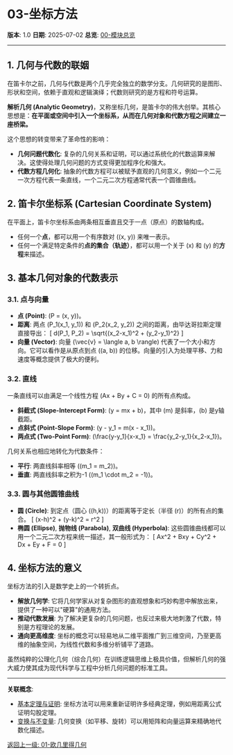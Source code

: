# 03-坐标方法

**版本**: 1.0
**日期**: 2025-07-02
**总览**: [00-模块总览](./00-模块总览.md)

---

## 1. 几何与代数的联姻

在笛卡尔之前，几何与代数是两个几乎完全独立的数学分支。几何研究的是图形、形状和空间，依赖于直观和逻辑演绎；代数则研究的是方程和符号运算。

**解析几何 (Analytic Geometry)**，又称坐标几何，是笛卡尔的伟大创举。其核心思想是：**在平面或空间中引入一个坐标系，从而在几何对象和代数方程之间建立一座桥梁。**

这个思想的转变带来了革命性的影响：

- **几何问题代数化**: 复杂的几何关系和证明，可以通过系统化的代数运算来解决。这使得处理几何问题的方式变得更加程序化和强大。
- **代数方程几何化**: 抽象的代数方程可以被赋予直观的几何意义，例如一个二元一次方程代表一条直线，一个二元二次方程通常代表一个圆锥曲线。

## 2. 笛卡尔坐标系 (Cartesian Coordinate System)

在平面上，笛卡尔坐标系由两条相互垂直且交于一点（原点）的数轴构成。

- 任何一个**点**，都可以用一个有序数对 \((x, y)\) 来唯一表示。
- 任何一个满足特定条件的**点的集合（轨迹）**，都可以用一个关于 \(x\) 和 \(y\) 的**方程**来描述。

## 3. 基本几何对象的代数表示

### 3.1. 点与向量

- **点 (Point)**: \(P = (x, y)\)。
- **距离**: 两点 \(P_1(x_1, y_1)\) 和 \(P_2(x_2, y_2)\) 之间的距离，由毕达哥拉斯定理直接导出：
  \[ d(P_1, P_2) = \sqrt{(x_2-x_1)^2 + (y_2-y_1)^2} \]
- **向量 (Vector)**: 向量 \(\vec{v} = \langle a, b \rangle\) 代表了一个大小和方向。它可以看作是从原点到点 \((a, b)\) 的位移。向量的引入为处理平移、力和速度等概念提供了极大的便利。

### 3.2. 直线

一条直线可以由满足一个线性方程 \(Ax + By + C = 0\) 的所有点构成。

- **斜截式 (Slope-Intercept Form)**: \(y = mx + b\)，其中 \(m\) 是斜率，\(b\) 是y轴截距。
- **点斜式 (Point-Slope Form)**: \(y - y_1 = m(x - x_1)\)。
- **两点式 (Two-Point Form)**: \(\frac{y-y_1}{x-x_1} = \frac{y_2-y_1}{x_2-x_1}\)。

几何关系也相应地转化为代数条件：

- **平行**: 两直线斜率相等 (\(m_1 = m_2\))。
- **垂直**: 两直线斜率之积为-1 (\(m_1 \cdot m_2 = -1\))。

### 3.3. 圆与其他圆锥曲线

- **圆 (Circle)**: 到定点（圆心 \((h,k)\)）的距离等于定长（半径 \(r\)）的所有点的集合。
  \[ (x-h)^2 + (y-k)^2 = r^2 \]
- **椭圆 (Ellipse)**, **抛物线 (Parabola)**, **双曲线 (Hyperbola)**: 这些圆锥曲线都可以用一个二元二次方程来统一描述，其一般形式为：
  \[ Ax^2 + Bxy + Cy^2 + Dx + Ey + F = 0 \]

## 4. 坐标方法的意义

坐标方法的引入是数学史上的一个转折点。

- **解放几何学**: 它将几何学家从对复杂图形的直观想象和巧妙构思中解放出来，提供了一种可以"硬算"的通用方法。
- **推动代数发展**: 为了解决更复杂的几何问题，也反过来极大地刺激了代数，特别是方程理论的发展。
- **通向更高维度**: 坐标的概念可以轻易地从二维平面推广到三维空间，乃至更高维的抽象空间，为线性代数和多维分析铺平了道路。

虽然纯粹的公理化几何（综合几何）在训练逻辑思维上极具价值，但解析几何的强大威力使其成为现代科学与工程中分析几何问题的标准工具。

---
**关联概念**:

- [基本定理与证明](./02-基本定理与证明.md): 坐标方法可以用来重新证明许多经典定理，例如用距离公式证明勾股定理。
- [变换与不变量](./04-变换与不变量.md): 几何变换（如平移、旋转）可以用矩阵和向量运算来精确地代数化描述。

[返回上一级: 01-欧几里得几何](./00-模块总览.md)
